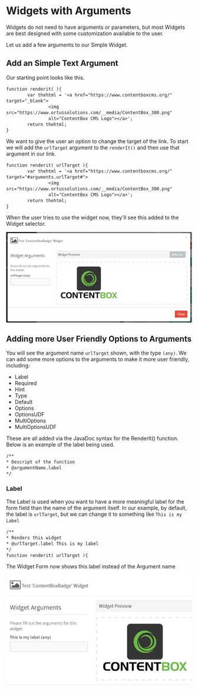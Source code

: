 # Widgets with Arguments

Widgets do not need to have arguments or parameters, but most Widgets are best designed with some customization available to the user. 

Let us add a few arguments to our Simple Widget.

## Add an Simple Text Argument

Our starting point looks like this.

```
function renderit( ){
		var thehtml = '<a href="https://www.contentboxcms.org/" target="_blank">
				<img src="https://www.ortussolutions.com/__media/ContentBox_300.png" 
				alt="ContentBox CMS Logo"></a>';
		return thehtml;
}
```	

We want to give the user an option to change the target of the link. To start we will add the `urlTarget` argument to the `renderIt()` and then use that argument in our link.

```
function renderit( urlTarget ){
		var thehtml = '<a href="https://www.contentboxcms.org/" target="#arguments.urlTarget#">
				<img src="https://www.ortussolutions.com/__media/ContentBox_300.png" 
				alt="ContentBox CMS Logo"></a>';
		return thehtml;
}
```	

When the user tries to use the widget now, they'll see this added to the Widget selector.

![](/assets/cb_widget_argument.text1.jpg)

## Adding more User Friendly Options to Arguments

You will see the argument name `urlTarget` shown, with the type `(any)`. We can add some more options to the arguments to make it more user friendly, including: 

- Label
- Required
- Hint
- Type
- Default
- Options
- OptionsUDF
- MultiOptions
- MultiOptionsUDF

These are all added via the JavaDoc syntax for the RenderIt() function. Below is an example of the label being used.

```
/**
* Descript of the function
* @argumentName.label
*/
```

### Label

The Label is used when you want to have a more meaningful label for the form field than the name of the argument itself. In our example, by default, the label is `urlTarget`, but we can change it to something like `This is my Label`

```
/**
* Renders this widget
* @urlTarget.label This is my label 
*/
function renderit( urlTarget ){
```	

The Widget Form now shows this label instead of the Argument name

![](/assets/cb_widget_argument_label.jpg)

